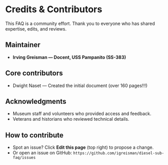 # Credits & Contributors

This FAQ is a community effort. Thank you to everyone who has shared expertise, edits, and reviews.

## Maintainer
- **Irving Greisman — Docent, USS Pampanito (SS-383)**

## Core contributors
- Dwight Naset — Created the initial document (over 160 pages!!!)

## Acknowledgments
- Museum staff and volunteers who provided access and feedback.
- Veterans and historians who reviewed technical details.

## How to contribute
- Spot an issue? Click **Edit this page** (top right) to propose a change.
- Or open an issue on GitHub: `https://github.com/igreisman/diesel-sub-faq/issues`
